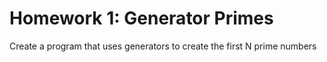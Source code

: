 # Homework 1: Generator Primes
Create a program that uses generators to create the first N prime numbers
